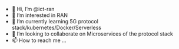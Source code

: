 - 👋 Hi, I’m @ict-ran
- 👀 I’m interested in RAN
- 🌱 I’m currently learning 5G protocol stack/kubernetes/Docker/Serverless
- 💞️ I’m looking to collaborate on Microservices of the protocol stack
- 📫 How to reach me ...

<!---
ict-ran/ict-ran is a ✨ special ✨ repository because its `README.md` (this file) appears on your GitHub profile.
You can click the Preview link to take a look at your changes.
--->
